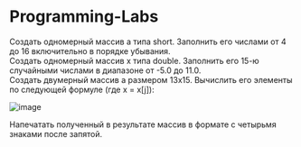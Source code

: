 # Programming-Labs

Создать одномерный массив a типа short. Заполнить его числами от 4 до 16 включительно в порядке убывания. <br />
Создать одномерный массив x типа double. Заполнить его 15-ю случайными числами в диапазоне от -5.0 до 11.0.<br />
Создать двумерный массив a размером 13x15. Вычислить его элементы по следующей формуле (где x = x[j]):

![image](https://user-images.githubusercontent.com/76608743/191784530-65598dec-b3e7-46e8-928d-db893b341a8d.png)

Напечатать полученный в результате массив в формате с четырьмя знаками после запятой.
